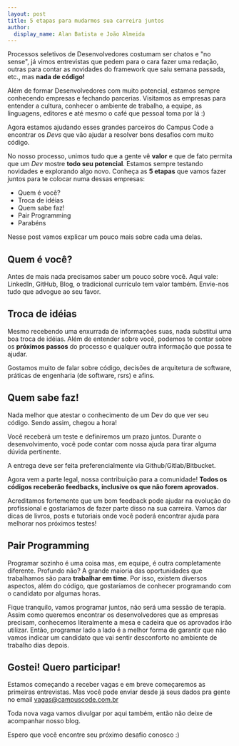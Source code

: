 ```yaml
---
layout: post
title: 5 etapas para mudarmos sua carreira juntos
author:
  display_name: Alan Batista e João Almeida
---
```


Processos seletivos de Desenvolvedores costumam ser chatos e "no sense", já vimos
entrevistas que pedem para o cara fazer uma redação, outras para contar as
novidades do framework que saiu semana passada, etc., mas __nada de código!__

Além de formar Desenvolvedores com muito potencial, estamos sempre conhecendo
empresas e fechando parcerias. Visitamos as empresas para entender a cultura,
conhecer o ambiente de trabalho, a equipe, as linguagens, editores e até mesmo o
café que pessoal toma por lá :)

Agora estamos ajudando esses grandes parceiros do Campus Code a encontrar os
_Devs_ que vão ajudar a resolver bons desafios com muito código.

No nosso processo, unimos tudo que a gente vê __valor__ e que de fato permita que
um _Dev_ mostre __todo seu potencial__. Estamos sempre testando novidades e
explorando algo novo. Conheça as __5 etapas__ que vamos fazer juntos para te
colocar numa dessas empresas:

- Quem é você?
- Troca de idéias
- Quem sabe faz!
- Pair Programming
- Parabéns

Nesse post vamos explicar um pouco mais sobre cada uma delas.

## Quem é você?

Antes de mais nada precisamos saber um pouco sobre você. Aqui vale: LinkedIn,
GitHub, Blog, o tradicional currículo tem valor também. Envie-nos
tudo que advogue ao seu favor.

## Troca de idéias

Mesmo recebendo uma enxurrada de informações suas, nada substitui uma boa
troca de idéias. Além de entender sobre você, podemos te contar sobre os
__próximos passos__ do processo e qualquer outra informação que possa te ajudar.

Gostamos muito de falar sobre código, decisões de arquitetura de software, práticas
de engenharia (de software, rsrs) e afins.

## Quem sabe faz!

Nada melhor que atestar o conhecimento de um Dev do que ver seu código. Sendo
assim, chegou a hora!

Você receberá um teste e definiremos um prazo juntos. Durante o desenvolvimento,
você pode contar com nossa ajuda para tirar alguma dúvida pertinente.

A entrega deve ser feita preferencialmente via Github/Gitlab/Bitbucket.

Agora vem a parte legal, nossa contribuição para a comunidade! <strong>Todos os
códigos receberão feedbacks, inclusive os que não forem aprovados.</strong>

Acreditamos fortemente que um bom feedback pode ajudar na evolução do
profissional e gostaríamos de fazer parte disso na sua carreira. Vamos dar
dicas de livros, posts e tutoriais onde você poderá encontrar ajuda para melhorar
nos próximos testes!

## Pair Programming

Programar sozinho é uma coisa mas, em equipe, é outra completamente diferente. Profundo
não? A grande maioria das oportunidades que trabalhamos são para
__trabalhar em time__. Por isso, existem diversos aspectos, além do código, que
gostaríamos de conhecer programando com o candidato por algumas horas.

Fique tranquilo, vamos programar juntos, não será uma sessão de terapia. Assim
como queremos encontrar os desenvolvedores que as empresas precisam, conhecemos
literalmente a mesa e cadeira que os aprovados irão utilizar. Então, programar
lado a lado é a melhor forma de garantir que não vamos indicar um candidato que
vai sentir desconforto no ambiente de trabalho dias depois.

## Gostei! Quero participar!

Estamos começando a receber vagas e em breve começaremos as primeiras
entrevistas. Mas você pode enviar desde já seus dados pra gente no email
[vagas@campuscode.com.br](mailto:vagas@campuscode.com.br)

Toda nova vaga vamos divulgar por aqui também, então não deixe de acompanhar
nosso blog.

Espero que você encontre seu próximo desafio conosco :)


